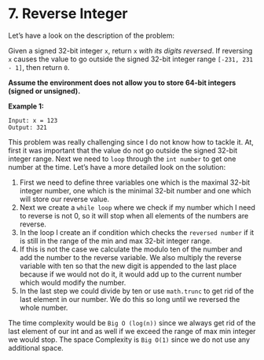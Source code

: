 # 7. Reverse Integer

Let’s have a look on the description of the problem:

Given a signed 32-bit integer `x`, return `x` _with its digits reversed_. If reversing `x` causes the value to go outside the signed 32-bit integer range `[-231, 231 - 1]`, then return `0`.

**Assume the environment does not allow you to store 64-bit integers (signed or unsigned).**

**Example 1:**

```
Input: x = 123
Output: 321
```

This problem was really challenging since I do not know how to tackle it. At, first it was important that the value do not go outside the signed 32-bit integer range. Next we need to `loop` through the `int number` to get one number at the time. Let’s have a more detailed look on the solution:

1. First we need to define three variables one which is the maximal 32-bit integer number, one which is the minimal 32-bit number and one which will store our reverse value.
2. Next we create a `while loop` where we check if my number which I need to reverse is not 0, so it will stop when all elements of the numbers are reverse.
3. In the loop I create an if condition which checks the `reversed number` if it is still in the range of the min and max 32-bit integer range.
4. If this is not the case we calculate the modulo ten of the number and add the number to the reverse variable. We also multiply the reverse variable with ten so that the new digit is appended to the last place because if we would not do it, it would add up to the current number which would modify the number.
5. In the last step we could divide by ten or use `math.trunc` to get rid of the last element in our number. We do this so long until we reversed the whole number.

The time complexity would be `Big O (log(n))` since we always get rid of the last element of our int and as well if we exceed the range of max min integer we would stop. The space Complexity is `Big O(1)` since we do not use any additional space.
